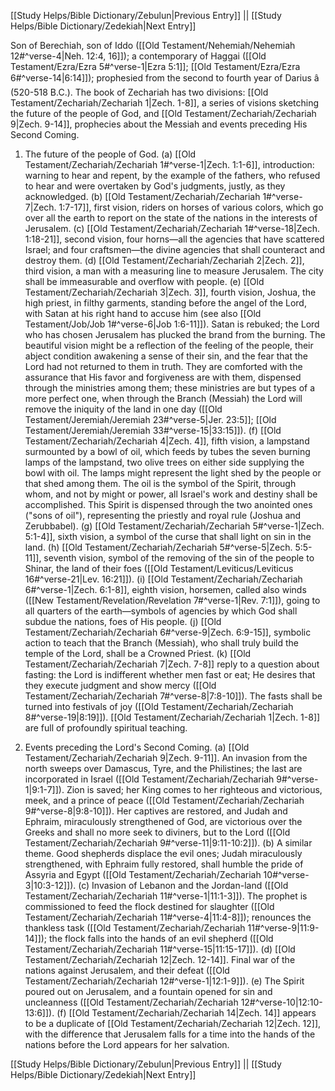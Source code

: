 [[Study Helps/Bible Dictionary/Zebulun|Previous Entry]]  ||  [[Study Helps/Bible Dictionary/Zedekiah|Next Entry]]

 Son of Berechiah, son of Iddo ([[Old Testament/Nehemiah/Nehemiah 12#^verse-4|Neh. 12:4, 16]]); a contemporary of Haggai ([[Old Testament/Ezra/Ezra 5#^verse-1|Ezra 5:1]]; [[Old Testament/Ezra/Ezra 6#^verse-14|6:14]]); prophesied from the second to fourth year of Darius â  (520-518 B.C.). The book of Zechariah has two divisions: [[Old Testament/Zechariah/Zechariah 1|Zech. 1-8]], a series of visions sketching the future of the people of God, and [[Old Testament/Zechariah/Zechariah 9|Zech. 9-14]], prophecies about the Messiah and events preceding His Second Coming.

 1. The future of the people of God. (a) [[Old Testament/Zechariah/Zechariah 1#^verse-1|Zech. 1:1-6]], introduction: warning to hear and repent, by the example of the fathers, who refused to hear and were overtaken by God's judgments, justly, as they acknowledged. (b) [[Old Testament/Zechariah/Zechariah 1#^verse-7|Zech. 1:7-17]], first vision, riders on horses of various colors, which go over all the earth to report on the state of the nations in the interests of Jerusalem. (c) [[Old Testament/Zechariah/Zechariah 1#^verse-18|Zech. 1:18-21]], second vision, four horns—all the agencies that have scattered Israel; and four craftsmen—the divine agencies that shall counteract and destroy them. (d) [[Old Testament/Zechariah/Zechariah 2|Zech. 2]], third vision, a man with a measuring line to measure Jerusalem. The city shall be immeasurable and overflow with people. (e) [[Old Testament/Zechariah/Zechariah 3|Zech. 3]], fourth vision, Joshua, the high priest, in filthy garments, standing before the angel of the Lord, with Satan at his right hand to accuse him (see also [[Old Testament/Job/Job 1#^verse-6|Job 1:6-11]]). Satan is rebuked; the Lord who has chosen Jerusalem has plucked the brand from the burning. The beautiful vision might be a reflection of the feeling of the people, their abject condition awakening a sense of their sin, and the fear that the Lord had not returned to them in truth. They are comforted with the assurance that His favor and forgiveness are with them, dispensed through the ministries among them; these ministries are but types of a more perfect one, when through the Branch (Messiah) the Lord will remove the iniquity of the land in one day ([[Old Testament/Jeremiah/Jeremiah 23#^verse-5|Jer. 23:5]]; [[Old Testament/Jeremiah/Jeremiah 33#^verse-15|33:15]]). (f) [[Old Testament/Zechariah/Zechariah 4|Zech. 4]], fifth vision, a lampstand surmounted by a bowl of oil, which feeds by tubes the seven burning lamps of the lampstand, two olive trees on either side supplying the bowl with oil. The lamps might represent the light shed by the people or that shed among them. The oil is the symbol of the Spirit, through whom, and not by might or power, all Israel's work and destiny shall be accomplished. This Spirit is dispensed through the two anointed ones ("sons of oil"), representing the priestly and royal rule (Joshua and Zerubbabel). (g) [[Old Testament/Zechariah/Zechariah 5#^verse-1|Zech. 5:1-4]], sixth vision, a symbol of the curse that shall light on sin in the land. (h) [[Old Testament/Zechariah/Zechariah 5#^verse-5|Zech. 5:5-11]], seventh vision, symbol of the removing of the sin of the people to Shinar, the land of their foes ([[Old Testament/Leviticus/Leviticus 16#^verse-21|Lev. 16:21]]). (i) [[Old Testament/Zechariah/Zechariah 6#^verse-1|Zech. 6:1-8]], eighth vision, horsemen, called also winds ([[New Testament/Revelation/Revelation 7#^verse-1|Rev. 7:1]]), going to all quarters of the earth—symbols of agencies by which God shall subdue the nations, foes of His people. (j) [[Old Testament/Zechariah/Zechariah 6#^verse-9|Zech. 6:9-15]], symbolic action to teach that the Branch (Messiah), who shall truly build the temple of the Lord, shall be a Crowned Priest. (k) [[Old Testament/Zechariah/Zechariah 7|Zech. 7-8]] reply to a question about fasting: the Lord is indifferent whether men fast or eat; He desires that they execute judgment and show mercy ([[Old Testament/Zechariah/Zechariah 7#^verse-8|7:8-10]]). The fasts shall be turned into festivals of joy ([[Old Testament/Zechariah/Zechariah 8#^verse-19|8:19]]). [[Old Testament/Zechariah/Zechariah 1|Zech. 1-8]] are full of profoundly spiritual teaching.

 2. Events preceding the Lord's Second Coming. (a) [[Old Testament/Zechariah/Zechariah 9|Zech. 9-11]]. An invasion from the north sweeps over Damascus, Tyre, and the Philistines; the last are incorporated in Israel ([[Old Testament/Zechariah/Zechariah 9#^verse-1|9:1-7]]). Zion is saved; her King comes to her righteous and victorious, meek, and a prince of peace ([[Old Testament/Zechariah/Zechariah 9#^verse-8|9:8-10]]). Her captives are restored, and Judah and Ephraim, miraculously strengthened of God, are victorious over the Greeks and shall no more seek to diviners, but to the Lord ([[Old Testament/Zechariah/Zechariah 9#^verse-11|9:11-10:2]]). (b) A similar theme. Good shepherds displace the evil ones; Judah miraculously strengthened, with Ephraim fully restored, shall humble the pride of Assyria and Egypt ([[Old Testament/Zechariah/Zechariah 10#^verse-3|10:3-12]]). (c) Invasion of Lebanon and the Jordan-land ([[Old Testament/Zechariah/Zechariah 11#^verse-1|11:1-3]]). The prophet is commissioned to feed the flock destined for slaughter ([[Old Testament/Zechariah/Zechariah 11#^verse-4|11:4-8]]); renounces the thankless task ([[Old Testament/Zechariah/Zechariah 11#^verse-9|11:9-14]]); the flock falls into the hands of an evil shepherd ([[Old Testament/Zechariah/Zechariah 11#^verse-15|11:15-17]]). (d) [[Old Testament/Zechariah/Zechariah 12|Zech. 12-14]]. Final war of the nations against Jerusalem, and their defeat ([[Old Testament/Zechariah/Zechariah 12#^verse-1|12:1-9]]). (e) The Spirit poured out on Jerusalem, and a fountain opened for sin and uncleanness ([[Old Testament/Zechariah/Zechariah 12#^verse-10|12:10-13:6]]). (f) [[Old Testament/Zechariah/Zechariah 14|Zech. 14]] appears to be a duplicate of [[Old Testament/Zechariah/Zechariah 12|Zech. 12]], with the difference that Jerusalem falls for a time into the hands of the nations before the Lord appears for her salvation.

[[Study Helps/Bible Dictionary/Zebulun|Previous Entry]]  ||  [[Study Helps/Bible Dictionary/Zedekiah|Next Entry]]